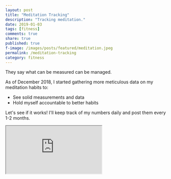 ```yaml
---
layout: post
title: "Meditation Tracking"
description: "Tracking meditation."
date: 2019-01-03
tags: [fitness]
comments: true
share: true
published: true
f-image: /images/posts/featured/meditation.jpeg
permalink: /meditation-tracking
category: fitness
---
```



They say what can be measured can be managed. 

As of December 2018, I started gathering more meticulous data on my meditation habits to:

* See solid measurements and data
* Hold myself accountable to better habits

Let's see if it works! I'll keep track of my numbers daily and post them every 1-2 months.

<iframe src="https://docs.google.com/spreadsheets/d/e/2PACX-1vRKqw85L0MPdyL5yEOvyPKT_3UrwOBzXRgwlefCB_R-xN35pmQqFYaZ2bpRZkBV7R3OfTVbVFiLQKc-/pubhtml?gid=1041556620&amp;single=true&amp;widget=true&amp;headers=false"></iframe>